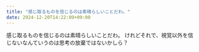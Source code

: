 ```yaml
---
title: "感じ取るものを信じるのは素晴らしいことだわ。"
date: 2024-12-20T14:22:09+09:00
---
```

感じ取るものを信じるのは素晴らしいことだわ。
けれどそれで、視覚以外を信じないなんていうのは思考の放棄ではないかしら？
